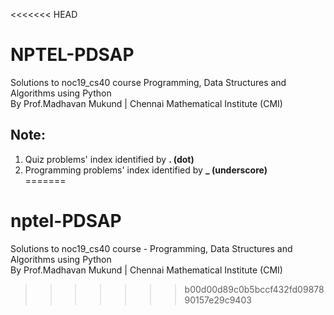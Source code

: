 <<<<<<< HEAD
# NPTEL-PDSAP
Solutions to noc19_cs40 course Programming, Data Structures and Algorithms using Python </br>
By Prof.Madhavan Mukund   |   Chennai Mathematical Institute (CMI) </br>

## Note:
1. Quiz problems' index identified by <b> . (dot) </b> </br>
2. Programming problems' index identified by <b> _ (underscore) </b> </br>
=======
# nptel-PDSAP
Solutions to noc19_cs40 course - Programming, Data Structures and Algorithms using Python </br>
By Prof.Madhavan Mukund   |   Chennai Mathematical Institute (CMI) 
>>>>>>> b00d00d89c0b5bccf432fd0987890157e29c9403
